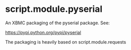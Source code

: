 script.module.pyserial
======================

An XBMC packaging of the pyserial package. See:

https://pypi.python.org/pypi/pyserial

The packaging is heavily based on script.module.requests
